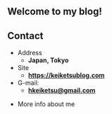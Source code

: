## Welcome to my blog!

<!-- .slide -->

## Contact

- Address
  - **Japan, Tokyo**
- Site
  - **<https://keiketsublog.com>**
- G-mail:
  - **[hkeiketsu@gmail.com](mailto:hkeiketsu@gmail.com)**

<!-- .slide vertical=true -->
- More info about me

  <a href="mailto:hkeiketsu@gmail.com">
    <i class="fa-solid fa-envelope fa-lg"></i>
  </a>&nbsp;&nbsp;
  <a href="https://github.com/keiketsu">
    <i class="fa-brands fa-github fa-lg"></i>
  </a>&nbsp;&nbsp;
  <a href="https://twitter.com/HKeiketsu">
    <i class="fa-brands fa-twitter fa-lg"></i>
  </a>&nbsp;&nbsp;
  <a href="https://space.bilibili.com/1792497533">
    <i class="fa-brands fa-bilibili fa-lg"></i>
  </a>&nbsp;&nbsp;
  <a href="https://www.zhihu.com/people/keiketsu2022">
    <i class="fa-brands fa-zhihu fa-lg"></i>
  </a>&nbsp;&nbsp;